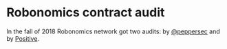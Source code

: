 Robonomics contract audit
=========================

In the fall of 2018 Robonomics network got two audits: by [@peppersec](https://github.com/peppersec/public-audit-reports/blob/5bb8b551dcd425416826bbd118400741587b9af6/reports_md/Aira-Robonomic-audit-report.md) and by [Positive](https://ipfs.io/ipfs/QmYDoYLnwqbFUbSCE2DHXr6eyRfLcmCanKbpfgq1t5PX2W).
